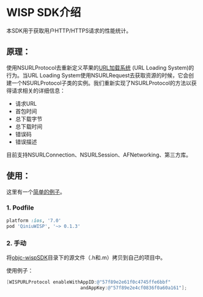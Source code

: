 # WISP SDK介绍

本SDK用于获取用户HTTP/HTTPS请求的性能统计。

## 原理：

使用NSURLProtocol去重新定义苹果的[URL加载系统](https://developer.apple.com/library/ios/documentation/Cocoa/Conceptual/URLLoadingSystem/URLLoadingSystem.html#//apple_ref/doc/uid/10000165-BCICJDHA) (URL Loading System)的行为。当URL Loading System使用NSURLRequest去获取资源的时候，它会创建一个NSURLProtocol子类的实例。我们重新实现了NSURLProtocol的方法以获得请求相关的详细信息：

- 请求URL
- 首包时间
- 总下载字节
- 总下载时间
- 错误码
- 错误描述

目前支持NSURLConnection、NSURLSession、AFNetworking、第三方库。

## 使用：

这里有一个[简单的例子](https://github.com/hellokangning/wispSample)。

### 1. Podfile

```ruby
platform :ios, '7.0'
pod 'QiniuWISP', '~> 0.1.3'
```

### 2. 手动
将[objc-wispSDK](https://github.com/hellokangning/objc-wispSDK/tree/master/objc-wispSDK)目录下的源文件（.h和.m）拷贝到自己的项目中。

使用例子：

```objective-c
[WISPURLProtocol enableWithAppID:@"57f89e2e61f0c4745ffe6bbf"
                           andAppKey:@"57f89e2e4cf0836f0a60a161"];
```

